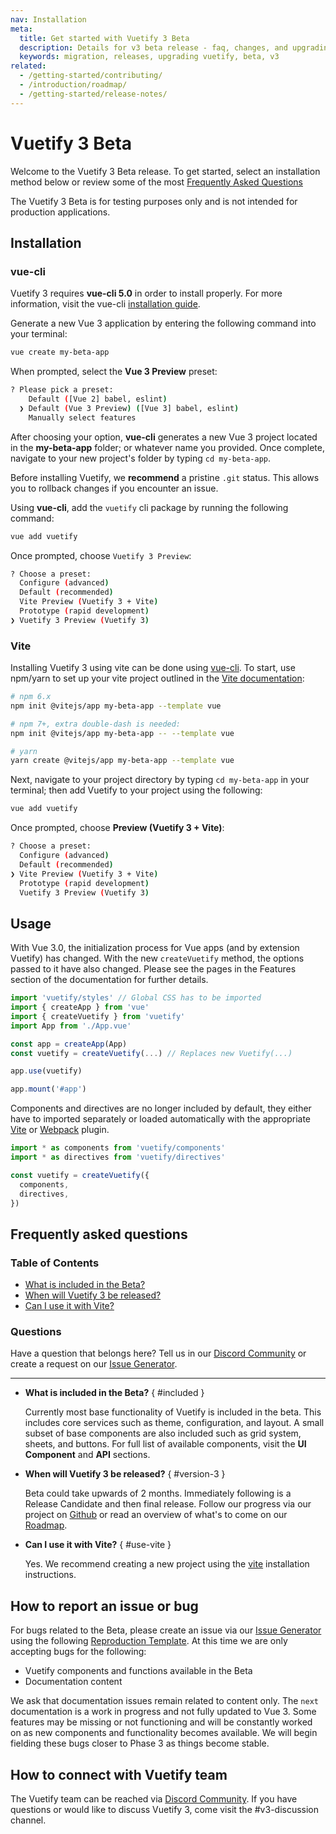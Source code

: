 ```yaml
---
nav: Installation
meta:
  title: Get started with Vuetify 3 Beta
  description: Details for v3 beta release - faq, changes, and upgrading.
  keywords: migration, releases, upgrading vuetify, beta, v3
related:
  - /getting-started/contributing/
  - /introduction/roadmap/
  - /getting-started/release-notes/
---
```


# Vuetify 3 Beta

Welcome to the Vuetify 3 Beta release. To get started, select an installation method below or review some of the most [Frequently Asked Questions](#frequently-asked-questions)

<alert type="error">

  The Vuetify 3 Beta is for testing purposes only and is not intended for production applications.

</alert>

## Installation

### vue-cli

<alert type="warning">

  Vuetify 3 requires **vue-cli 5.0** in order to install properly. For more information, visit the vue-cli [installation guide](https://cli.vuejs.org/guide/installation.html).

</alert>

Generate a new Vue 3 application by entering the following command into your terminal:

```bash
vue create my-beta-app
```

When prompted, select the **Vue 3 Preview** preset:

```bash
? Please pick a preset:
    Default ([Vue 2] babel, eslint)
  ❯ Default (Vue 3 Preview) ([Vue 3] babel, eslint)
    Manually select features
```

After choosing your option, **vue-cli** generates a new Vue 3 project located in the **my-beta-app** folder; or whatever name you provided. Once complete, navigate to your new project's folder by typing `cd my-beta-app`.

<alert type="info">

  Before installing Vuetify, we **recommend** a pristine `.git` status. This allows you to rollback changes if you encounter an issue.

</alert>

Using **vue-cli**, add the `vuetify` cli package by running the following command:

```bash
vue add vuetify
```

Once prompted, choose `Vuetify 3 Preview`:

```bash
? Choose a preset:
  Configure (advanced)
  Default (recommended)
  Vite Preview (Vuetify 3 + Vite)
  Prototype (rapid development)
❯ Vuetify 3 Preview (Vuetify 3)
```

### Vite
<entry slug="vs-video-vite" />

Installing Vuetify 3 using vite can be done using [vue-cli](#vue-cli). To start, use npm/yarn to set up your vite project outlined in the [Vite documentation](https://vitejs.dev/guide/#scaffolding-your-first-vite-project):

```bash
# npm 6.x
npm init @vitejs/app my-beta-app --template vue

# npm 7+, extra double-dash is needed:
npm init @vitejs/app my-beta-app -- --template vue

# yarn
yarn create @vitejs/app my-beta-app --template vue
```

Next, navigate to your project directory by typing `cd my-beta-app` in your terminal; then add Vuetify to your project using the following:

```bash
vue add vuetify
```

Once prompted, choose **Preview (Vuetify 3 + Vite)**:

```bash
? Choose a preset:
  Configure (advanced)
  Default (recommended)
❯ Vite Preview (Vuetify 3 + Vite)
  Prototype (rapid development)
  Vuetify 3 Preview (Vuetify 3)
```

## Usage

With Vue 3.0, the initialization process for Vue apps (and by extension Vuetify) has changed. With the new `createVuetify` method, the options passed to it have also changed. Please see the pages in the Features section of the documentation for further details.

```js
import 'vuetify/styles' // Global CSS has to be imported
import { createApp } from 'vue'
import { createVuetify } from 'vuetify'
import App from './App.vue'

const app = createApp(App)
const vuetify = createVuetify(...) // Replaces new Vuetify(...)

app.use(vuetify)

app.mount('#app')
```

Components and directives are no longer included by default, they either have to imported separately or loaded automatically with the appropriate [Vite](https://github.com/vuetifyjs/vuetify-loader/tree/next/packages/vite-plugin) or [Webpack](https://github.com/vuetifyjs/vuetify-loader/tree/next/packages/vuetify-loader) plugin.

```js
import * as components from 'vuetify/components'
import * as directives from 'vuetify/directives'

const vuetify = createVuetify({
  components,
  directives,
})
```

## Frequently asked questions

### Table of Contents

- [What is included in the Beta?](#included)
- [When will Vuetify 3 be released?](#version-3)
- [Can I use it with Vite?](#use-vite)

### Questions

Have a question that belongs here? Tell us in our [Discord Community](https://community.vuetifyjs.com/) or create a request on our [Issue Generator](https://issues.vuetifyjs.com/).

---

- **What is included in the Beta?** { #included }

  Currently most base functionality of Vuetify is included in the beta. This includes core services such as theme, configuration, and layout. A small subset of base components are also included such as grid system, sheets, and buttons. For full list of available components, visit the **UI Component** and **API** sections.

- **When will Vuetify 3 be released?** { #version-3 }

  Beta could take upwards of 2 months. Immediately following is a Release Candidate and then final release. Follow our progress via our project on [Github](https://github.com/orgs/vuetifyjs/projects/7) or read an overview of what's to come on our [Roadmap](/introduction/roadmap/).

- **Can I use it with Vite?** { #use-vite }

  Yes. We recommend creating a new project using the [vite](#vite) installation instructions.

## How to report an issue or bug

For bugs related to the Beta, please create an issue via our [Issue Generator](https://issues.vuetifyjs.com/) using the following [Reproduction Template](https://v3-template.vuetifyjs.com/). At this time we are only accepting bugs for the following:

- Vuetify components and functions available in the Beta
- Documentation content

<alert type="info">

  We ask that documentation issues remain related to content only. The `next` documentation is a work in progress and not fully updated to Vue 3. Some features may be missing or not functioning and will be constantly worked on as new components and functionality becomes available. We will begin fielding these bugs closer to Phase 3 as things become stable.

</alert>

## How to connect with Vuetify team

The Vuetify team can be reached via [Discord Community](https://community.vuetifyjs.com/). If you have questions or would like to discuss Vuetify 3, come visit the #v3-discussion channel.

<backmatter />
